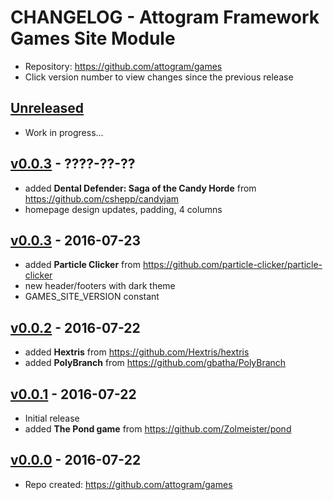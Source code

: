 # CHANGELOG - Attogram Framework Games Site Module

- Repository: <https://github.com/attogram/games>
- Click version number to view changes since the previous release

## [Unreleased]

- Work in progress...

## [v0.0.3] - ????-??-??

- added **Dental Defender: Saga of the Candy Horde** from <https://github.com/cshepp/candyjam>
- homepage design updates, padding, 4 columns

## [v0.0.3] - 2016-07-23

- added **Particle Clicker** from <https://github.com/particle-clicker/particle-clicker>
- new header/footers with dark theme
- GAMES_SITE_VERSION constant

## [v0.0.2] - 2016-07-22

- added **Hextris** from <https://github.com/Hextris/hextris>
- added **PolyBranch** from <https://github.com/gbatha/PolyBranch>

## [v0.0.1] - 2016-07-22

- Initial release
- added **The Pond game** from <https://github.com/Zolmeister/pond>

## [v0.0.0] - 2016-07-22

- Repo created: <https://github.com/attogram/games>

[Unreleased]: https://github.com/attogram/games/compare/v0.0.3...HEAD
[v0.0.3]: https://github.com/attogram/games/compare/v0.0.2...v0.0.3
[v0.0.2]: https://github.com/attogram/games/compare/v0.0.1...v0.0.2
[v0.0.1]: https://github.com/attogram/games/compare/472107d...v0.0.1
[v0.0.0]: https://github.com/attogram/games/tree/472107d
